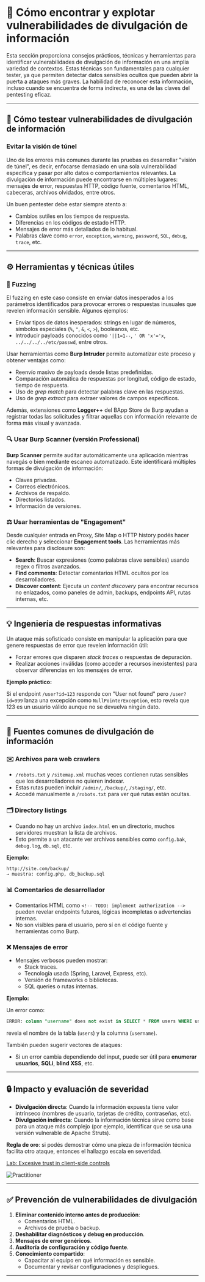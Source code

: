 # 🔎 Cómo encontrar y explotar vulnerabilidades de divulgación de información

Esta sección proporciona consejos prácticos, técnicas y herramientas para identificar vulnerabilidades de divulgación de información en una amplia variedad de contextos. Estas técnicas son fundamentales para cualquier tester, ya que permiten detectar datos sensibles ocultos que pueden abrir la puerta a ataques más graves. La habilidad de reconocer esta información, incluso cuando se encuentra de forma indirecta, es una de las claves del pentesting eficaz.

---

## 📂 Cómo testear vulnerabilidades de divulgación de información

### Evitar la visión de túnel
Uno de los errores más comunes durante las pruebas es desarrollar "visión de túnel", es decir, enfocarse demasiado en una sola vulnerabilidad específica y pasar por alto datos o comportamientos relevantes. La divulgación de información puede encontrarse en múltiples lugares: mensajes de error, respuestas HTTP, código fuente, comentarios HTML, cabeceras, archivos olvidados, entre otros. 

Un buen pentester debe estar siempre atento a:

- Cambios sutiles en los tiempos de respuesta.
- Diferencias en los códigos de estado HTTP.
- Mensajes de error más detallados de lo habitual.
- Palabras clave como `error`, `exception`, `warning`, `password`, `SQL`, `debug`, `trace`, etc.

---

## ⚙️ Herramientas y técnicas útiles

### 🔮 Fuzzing

El fuzzing en este caso consiste en enviar datos inesperados a los parámetros identificados para provocar errores o respuestas inusuales que revelen información sensible. Algunos ejemplos:

- Enviar tipos de datos inesperados: strings en lugar de números, símbolos especiales (`%`, `"`, `&`, `<`, `>`), booleanos, etc.
- Introducir payloads conocidos como `'||1=1--`, `' OR 'x'='x`, `../../../../etc/passwd`, entre otros.

Usar herramientas como **Burp Intruder** permite automatizar este proceso y obtener ventajas como:

- Reenvío masivo de payloads desde listas predefinidas.
- Comparación automática de respuestas por longitud, código de estado, tiempo de respuesta.
- Uso de *grep match* para detectar palabras clave en las respuestas.
- Uso de *grep extract* para extraer valores de campos específicos.

Además, extensiones como **Logger++** del BApp Store de Burp ayudan a registrar todas las solicitudes y filtrar aquellas con información relevante de forma más visual y avanzada.

### 🔍 Usar Burp Scanner (versión Professional)

**Burp Scanner** permite auditar automáticamente una aplicación mientras navegás o bien mediante escaneo automatizado. Este identificará múltiples formas de divulgación de información:

- Claves privadas.
- Correos electrónicos.
- Archivos de respaldo.
- Directorios listados.
- Información de versiones.

### ⚖️ Usar herramientas de "Engagement"

Desde cualquier entrada en Proxy, Site Map o HTTP history podés hacer clic derecho y seleccionar **Engagement tools**. Las herramientas más relevantes para disclosure son:

- **Search**: Buscar expresiones (como palabras clave sensibles) usando regex o filtros avanzados.
- **Find comments**: Detectar comentarios HTML ocultos por los desarrolladores.
- **Discover content**: Ejecuta un *content discovery* para encontrar recursos no enlazados, como paneles de admin, backups, endpoints API, rutas internas, etc.

---

## 💡 Ingeniería de respuestas informativas

Un ataque más sofisticado consiste en manipular la aplicación para que genere respuestas de error que revelen información útil:

- Forzar errores que disparen *stack traces* o respuestas de depuración.
- Realizar acciones inválidas (como acceder a recursos inexistentes) para observar diferencias en los mensajes de error.

**Ejemplo práctico:**

Si el endpoint `/user?id=123` responde con "User not found" pero `/user?id=999` lanza una excepción como `NullPointerException`, esto revela que 123 es un usuario válido aunque no se devuelva ningún dato.

---

## 📝 Fuentes comunes de divulgación de información

### ✉️ Archivos para web crawlers

- `/robots.txt` y `/sitemap.xml` muchas veces contienen rutas sensibles que los desarrolladores no quieren indexar.
- Estas rutas pueden incluir `/admin/`, `/backup/`, `/staging/`, etc.
- Accedé manualmente a `/robots.txt` para ver qué rutas están ocultas.

### 🗂️ Directory listings

- Cuando no hay un archivo `index.html` en un directorio, muchos servidores muestran la lista de archivos.
- Esto permite a un atacante ver archivos sensibles como `config.bak`, `debug.log`, `db.sql`, etc.

**Ejemplo:**

```
http://site.com/backup/
→ muestra: config.php, db_backup.sql
```

### 📊 Comentarios de desarrollador

- Comentarios HTML como `<!-- TODO: implement authorization -->` pueden revelar endpoints futuros, lógicas incompletas o advertencias internas.
- No son visibles para el usuario, pero sí en el código fuente y herramientas como Burp.

### ❌ Mensajes de error

- Mensajes verbosos pueden mostrar:
  - Stack traces.
  - Tecnología usada (Spring, Laravel, Express, etc).
  - Versión de frameworks o bibliotecas.
  - SQL queries o rutas internas.

**Ejemplo:**

Un error como:
```sql
ERROR: column "username" does not exist in SELECT * FROM users WHERE username = 'foo'
```
revela el nombre de la tabla (`users`) y la columna (`username`).

También pueden sugerir vectores de ataques:

- Si un error cambia dependiendo del input, puede ser útil para **enumerar usuarios**, **SQLi**, **blind XSS**, etc.

---

## 🔒 Impacto y evaluación de severidad

- **Divulgación directa**: Cuando la información expuesta tiene valor intrínseco (nombres de usuario, tarjetas de crédito, contraseñas, etc).
- **Divulgación indirecta**: Cuando la información técnica sirve como base para un ataque más complejo (por ejemplo, identificar que se usa una versión vulnerable de Apache Struts).

**Regla de oro**: si podés demostrar cómo una pieza de información técnica facilita otro ataque, entonces el hallazgo escala en severidad.


[Lab: Excesive trust in client-side controls](1_Excessive_trust_in_client-side_controls.md)  

![Practitioner](https://img.shields.io/badge/level-Apprentice-green) 

---

## ✅ Prevención de vulnerabilidades de divulgación

1. **Eliminar contenido interno antes de producción**:
   - Comentarios HTML.
   - Archivos de prueba o backup.
2. **Deshabilitar diagnósticos y debug en producción**.
3. **Mensajes de error genéricos**.
4. **Auditoría de configuración y código fuente**.
5. **Conocimiento compartido**:
   - Capacitar al equipo en qué información es sensible.
   - Documentar y revisar configuraciones y despliegues.

---



